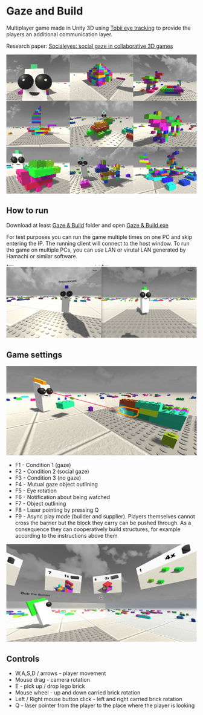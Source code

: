 # Gaze and Build
Multiplayer game made in Unity 3D using [Tobii eye tracking](https://www.tobii.com/) to provide the players an additional communication layer.

Research paper: [Socialeyes: social gaze in collaborative 3D games](https://dl.acm.org/doi/10.1145/3235765.3235766)

<img src="https://raw.githubusercontent.com/fireinureeyes/gaze-and-build/main/images/1.png" width="600">

## How to run
Download at least [Gaze & Build](Gaze%20%26%20Build) folder and open [Gaze & Build.exe](Gaze%20%26%20Build/Gaze%20%26%20Build.exe)

For test purposes you can run the game multiple times on one PC and skip entering the IP. The running client will connect to the host window. To run the game on multiple PCs, you can use LAN or virutal LAN generated by Hamachi or similar software.

<img src="https://raw.githubusercontent.com/fireinureeyes/gaze-and-build/main/images/2.png" width="600">

## Game settings
<img src="https://raw.githubusercontent.com/fireinureeyes/gaze-and-build/main/images/3.png" width="600">

- F1 - Condition 1 (gaze)
- F2 - Condition 2 (social gaze)
- F3 - Condition 3 (no gaze)
- F4 - Mutual gaze object outlining
- F5 - Eye rotation
- F6 - Notification about being watched
- F7 - Object outlining
- F8 - Laser pointing by pressing Q
- F9 - Async play mode (builder and supplier). Players themselves cannot cross the barrier but the block they carry can be
pushed through. As a consequence they can cooperatively build structures, for example according to
the instructions above them

<img src="https://raw.githubusercontent.com/fireinureeyes/gaze-and-build/main/images/4.png" width="600">

## Controls
- W,A,S,D / arrows - player movement
- Mouse drag - camera rotation
- E - pick up / drop lego brick
- Mouse wheel - up and down carried brick rotation
- Left / Right mouse button click - left and right carried brick rotation
- Q - laser pointer from the player to the place where the player is looking
